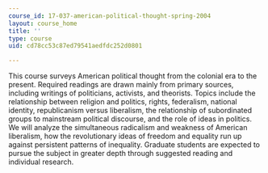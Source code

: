 ```yaml
---
course_id: 17-037-american-political-thought-spring-2004
layout: course_home
title: ''
type: course
uid: cd78cc53c87ed79541aedfdc252d0801

---
```

This course surveys American political thought from the colonial era to the present. Required readings are drawn mainly from primary sources, including writings of politicians, activists, and theorists. Topics include the relationship between religion and politics, rights, federalism, national identity, republicanism versus liberalism, the relationship of subordinated groups to mainstream political discourse, and the role of ideas in politics. We will analyze the simultaneous radicalism and weakness of American liberalism, how the revolutionary ideas of freedom and equality run up against persistent patterns of inequality. Graduate students are expected to pursue the subject in greater depth through suggested reading and individual research.
